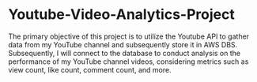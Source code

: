 # Youtube-Video-Analytics-Project
The primary objective of this project is to utilize the Youtube API to gather data from my YouTube channel and subsequently store it in AWS DBS. Subsequently, I will connect to the database to conduct analysis on the performance of my YouTube channel videos, considering metrics such as view count, like count, comment count, and more.
